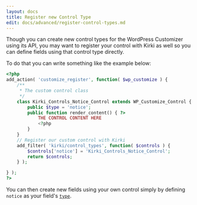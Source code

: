 ```yaml
---
layout: docs
title: Register new Control Type
edit: docs/advanced/register-control-types.md
---
```


Though you can create new control types for the WordPress Customizer using its API, you may want to register your control with Kirki as well so you can define fields using that control type directly.

To do that you can write something like the example below:

```php
<?php
add_action( 'customize_register', function( $wp_customize ) {
	/**
	 * The custom control class
	 */
	class Kirki_Controls_Notice_Control extends WP_Customize_Control {
		public $type = 'notice';
		public function render_content() { ?>
			THE CONTROL CONTENT HERE
			<?php
		}
	}
	// Register our custom control with Kirki
	add_filter( 'kirki/control_types', function( $controls ) {
		$controls['notice'] = 'Kirki_Controls_Notice_Control';
		return $controls;
	} );

} );
?>
```

You can then create new fields using your own control simply by defining `notice` as your field's [`type`](https://aristath.github.io/kirki/docs/arguments/type).
